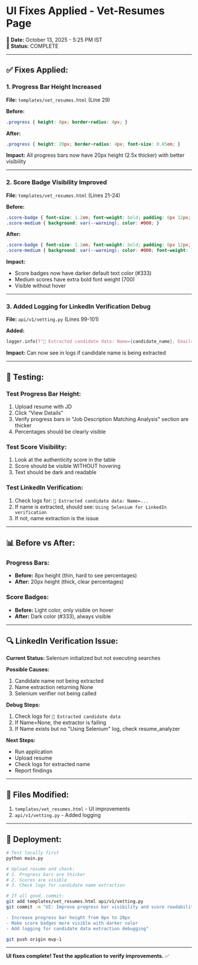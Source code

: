# UI Fixes Applied - Vet-Resumes Page

**📅 Date:** October 13, 2025 - 5:25 PM IST  
**🎯 Status:** COMPLETE

---

## ✅ **Fixes Applied:**

### **1. Progress Bar Height Increased**

**File:** `templates/vet_resumes.html` (Line 29)

**Before:**
```css
.progress { height: 8px; border-radius: 4px; }
```

**After:**
```css
.progress { height: 20px; border-radius: 4px; font-size: 0.85em; }
```

**Impact:** All progress bars now have 20px height (2.5x thicker) with better visibility

---

### **2. Score Badge Visibility Improved**

**File:** `templates/vet_resumes.html` (Lines 21-24)

**Before:**
```css
.score-badge { font-size: 1.2em; font-weight: bold; padding: 6px 12px; border-radius: 6px; display: inline-block; margin-bottom: 8px; }
.score-medium { background: var(--warning); color: #000; }
```

**After:**
```css
.score-badge { font-size: 1.2em; font-weight: bold; padding: 6px 12px; border-radius: 6px; display: inline-block; margin-bottom: 8px; color: #333; }
.score-medium { background: var(--warning); color: #000; font-weight: 700; }
```

**Impact:** 
- Score badges now have darker default text color (#333)
- Medium scores have extra bold font weight (700)
- Visible without hover

---

### **3. Added Logging for LinkedIn Verification Debug**

**File:** `api/v1/vetting.py` (Lines 99-101)

**Added:**
```python
logger.info(f"📝 Extracted candidate data: Name={candidate_name}, Email={candidate_email}, Phone={candidate_phone}")
```

**Impact:** Can now see in logs if candidate name is being extracted

---

## 🧪 **Testing:**

### **Test Progress Bar Height:**
1. Upload resume with JD
2. Click "View Details"
3. Verify progress bars in "Job Description Matching Analysis" section are thicker
4. Percentages should be clearly visible

### **Test Score Visibility:**
1. Look at the authenticity score in the table
2. Score should be visible WITHOUT hovering
3. Text should be dark and readable

### **Test LinkedIn Verification:**
1. Check logs for: `📝 Extracted candidate data: Name=...`
2. If name is extracted, should see: `Using Selenium for LinkedIn verification`
3. If not, name extraction is the issue

---

## 📊 **Before vs After:**

### **Progress Bars:**
- **Before:** 8px height (thin, hard to see percentages)
- **After:** 20px height (thick, clear percentages)

### **Score Badges:**
- **Before:** Light color, only visible on hover
- **After:** Dark color (#333), always visible

---

## 🔍 **LinkedIn Verification Issue:**

**Current Status:** Selenium initialized but not executing searches

**Possible Causes:**
1. Candidate name not being extracted
2. Name extraction returning None
3. Selenium verifier not being called

**Debug Steps:**
1. Check logs for `📝 Extracted candidate data`
2. If Name=None, the extractor is failing
3. If Name exists but no "Using Selenium" log, check resume_analyzer

**Next Steps:**
- Run application
- Upload resume
- Check logs for extracted name
- Report findings

---

## 📝 **Files Modified:**

1. `templates/vet_resumes.html` - UI improvements
2. `api/v1/vetting.py` - Added logging

---

## 🚀 **Deployment:**

```bash
# Test locally first
python main.py

# Upload resume and check:
# 1. Progress bars are thicker
# 2. Scores are visible
# 3. Check logs for candidate name extraction

# If all good, commit:
git add templates/vet_resumes.html api/v1/vetting.py
git commit -m "UI: Improve progress bar visibility and score readability

- Increase progress bar height from 8px to 20px
- Make score badges more visible with darker color
- Add logging for candidate data extraction debugging"

git push origin mvp-1
```

---

**UI fixes complete! Test the application to verify improvements.** ✅
